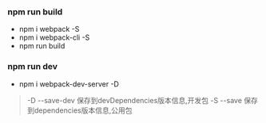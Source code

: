 ### npm run build
- npm i webpack -S
- npm i webpack-cli -S
- npm run build

### npm run dev
- npm i webpack-dev-server -D


> -D --save-dev 保存到devDependencies版本信息,开发包
> -S --save 保存到dependencies版本信息,公用包